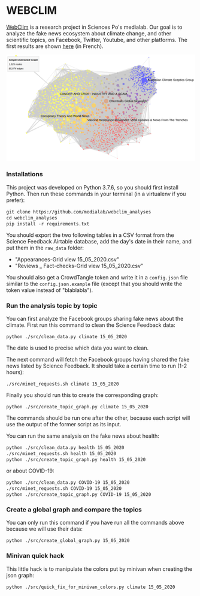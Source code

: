 # WEBCLIM

[WebClim](https://medialab.sciencespo.fr/activites/webclim/) is a research project in Sciences Po's medialab. Our goal is to analyze the fake news ecosystem about climate change, and other scientific topics, on Facebook, Twitter, Youtube, and other platforms. The first results are shown [here](https://medialab.sciencespo.fr/actu/une-cartographie-facebook-des-infox-scientifiques-sur-le-climat/) (in French).

<img src="screenshot_graph.png"/>

### Installations

This project was developed on Python 3.7.6, so you should first install Python. 
Then run these commands in your terminal (in a virtualenv if you prefer):

```
git clone https://github.com/medialab/webclim_analyses
cd webclim_analyses
pip install -r requirements.txt
```
You should export the two following tables in a CSV format from the Science Feedback Airtable database, add the day's date in their name, and put them in the `raw_data` folder:
* "Appearances-Grid view 15_05_2020.csv"
* "Reviews _ Fact-checks-Grid view 15_05_2020.csv"

You should also get a CrowdTangle token and write it in a `config.json` file similar to the `config.json.example` file 
(except that you should write the token value instead of "blablabla").

### Run the analysis topic by topic

You can first analyze the Facebook groups sharing fake news about the climate.
First run this command to clean the Science Feedback data:
```
python ./src/clean_data.py climate 15_05_2020
```
The date is used to precise which data you want to clean.

The next command will fetch the Facebook groups having shared the fake news listed by Science Feedback. It should take a certain time to run (1-2 hours):
```
./src/minet_requests.sh climate 15_05_2020
```
Finally you should run this to create the corresponding graph:
```
python ./src/create_topic_graph.py climate 15_05_2020
```
The commands should be run one after the other, because each script will use the output of the former script as its input.

You can run the same analysis on the fake news about health:
```
python ./src/clean_data.py health 15_05_2020
./src/minet_requests.sh health 15_05_2020
python ./src/create_topic_graph.py health 15_05_2020
```

or about COVID-19:
```
python ./src/clean_data.py COVID-19 15_05_2020
./src/minet_requests.sh COVID-19 15_05_2020
python ./src/create_topic_graph.py COVID-19 15_05_2020
```

### Create a global graph and compare the topics
You can only run this command if you have run all the commands above because we will use their data:
```
python ./src/create_global_graph.py 15_05_2020
```

### Minivan quick hack
This little hack is to manipulate the colors put by minivan when creating the json graph:
```
python ./src/quick_fix_for_minivan_colors.py climate 15_05_2020
```
